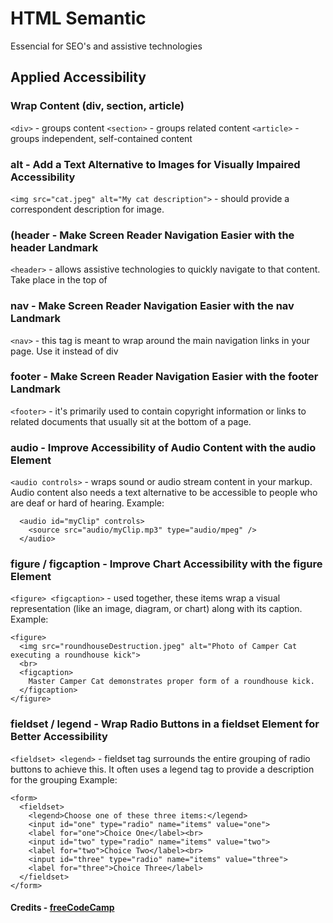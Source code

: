 # HTML Semantic
Essencial for SEO's and assistive technologies


## Applied Accessibility

###  Wrap Content (**div, section, article**)

```<div>``` - groups content
```<section>``` - groups related content
```<article>``` - groups independent, self-contained content


### alt - Add a Text Alternative to Images for Visually Impaired Accessibility 

```<img src="cat.jpeg" alt="My cat description">``` - should provide a correspondent description for image. 

### (header - Make Screen Reader Navigation Easier with the header Landmark 

```<header>``` - allows assistive technologies to quickly navigate to that content. Take place in the top of <body>


### nav - Make Screen Reader Navigation Easier with the nav Landmark 

```<nav>``` - this tag is meant to wrap around the main navigation links in your page. Use it instead of div


### footer - Make Screen Reader Navigation Easier with the footer Landmark 

```<footer>``` - it's primarily used to contain copyright information or links to related documents that usually sit at the bottom of a page.


### audio - Improve Accessibility of Audio Content with the audio Element 

```<audio controls>``` - wraps sound or audio stream content in your markup. Audio content also needs a text alternative to be accessible to people who are deaf or hard of hearing. 
  Example:
  ```
    <audio id="myClip" controls>
      <source src="audio/myClip.mp3" type="audio/mpeg" />
    </audio>
```

### figure / figcaption - Improve Chart Accessibility with the figure Element 

```<figure> <figcaption>``` - used together, these items wrap a visual representation (like an image, diagram, or chart) along with its caption. 
Example:
```
<figure>
  <img src="roundhouseDestruction.jpeg" alt="Photo of Camper Cat executing a roundhouse kick">
  <br>
  <figcaption>
    Master Camper Cat demonstrates proper form of a roundhouse kick.
  </figcaption>
</figure>
```

### fieldset / legend - Wrap Radio Buttons in a fieldset Element for Better Accessibility 

```<fieldset> <legend>``` - fieldset tag surrounds the entire grouping of radio buttons to achieve this. It often uses a legend tag to provide a description for the grouping
Example:
```
<form>
  <fieldset>
    <legend>Choose one of these three items:</legend>
    <input id="one" type="radio" name="items" value="one">
    <label for="one">Choice One</label><br>
    <input id="two" type="radio" name="items" value="two">
    <label for="two">Choice Two</label><br>
    <input id="three" type="radio" name="items" value="three">
    <label for="three">Choice Three</label>
  </fieldset>
</form>
```

#### Credits - [freeCodeCamp](https://www.freecodecamp.org/)